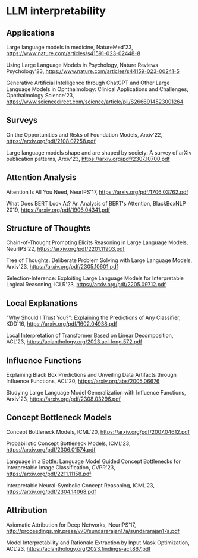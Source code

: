 # LLM interpretability

## Applications

Large language models in medicine, NatureMed'23, https://www.nature.com/articles/s41591-023-02448-8

Using Large Language Models in Psychology, Nature Reviews Psychology'23, https://www.nature.com/articles/s44159-023-00241-5

Generative Artificial Intelligence through ChatGPT and Other Large Language Models in Ophthalmology: Clinical Applications and Challenges, Ophthalmology Science'23, https://www.sciencedirect.com/science/article/pii/S2666914523001264

## Surveys

On the Opportunities and Risks of Foundation Models, Arxiv'22, https://arxiv.org/pdf/2108.07258.pdf

Large language models shape and are shaped by society: A survey of arXiv publication patterns, Arxiv'23, https://arxiv.org/pdf/2307.10700.pdf

## Attention Analysis

Attention Is All You Need, NeurIPS'17, https://arxiv.org/pdf/1706.03762.pdf

What Does BERT Look At? An Analysis of BERT's Attention, BlackBoxNLP 2019, https://arxiv.org/pdf/1906.04341.pdf

## Structure of Thoughts

Chain-of-Thought Prompting Elicits Reasoning in Large Language Models, NeurIPS'22, https://arxiv.org/pdf/2201.11903.pdf

Tree of Thoughts: Deliberate Problem Solving with Large Language Models, Arxiv'23, https://arxiv.org/pdf/2305.10601.pdf

Selection-Inference: Exploiting Large Language Models for Interpretable Logical Reasoning, ICLR'23, https://arxiv.org/pdf/2205.09712.pdf

## Local Explanations
 
"Why Should I Trust You?": Explaining the Predictions of Any Classifier, KDD'16, https://arxiv.org/pdf/1602.04938.pdf

Local Interpretation of Transformer Based on Linear Decomposition, ACL'23, https://aclanthology.org/2023.acl-long.572.pdf

## Influence Functions

Explaining Black Box Predictions and Unveiling Data Artifacts through Influence Functions, ACL'20, https://arxiv.org/abs/2005.06676

Studying Large Language Model Generalization with Influence Functions, Arxiv'23, https://arxiv.org/pdf/2308.03296.pdf

## Concept Bottleneck Models

Concept Bottleneck Models, ICML'20, https://arxiv.org/pdf/2007.04612.pdf

Probabilistic Concept Bottleneck Models, ICML'23, https://arxiv.org/pdf/2306.01574.pdf

Language in a Bottle: Language Model Guided Concept Bottlenecks for Interpretable Image Classification, CVPR'23, https://arxiv.org/pdf/2211.11158.pdf

Interpretable Neural-Symbolic Concept Reasoning, ICML'23, https://arxiv.org/pdf/2304.14068.pdf


## Attribution

Axiomatic Attribution for Deep Networks, NeurIPS'17, http://proceedings.mlr.press/v70/sundararajan17a/sundararajan17a.pdf

Model Interpretability and Rationale Extraction by Input Mask Optimization, ACL'23, https://aclanthology.org/2023.findings-acl.867.pdf
